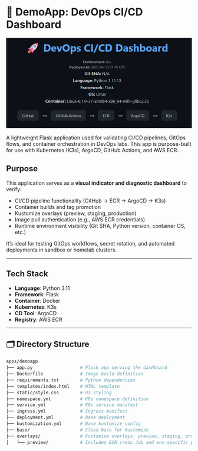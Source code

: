 # 🚀 DemoApp: DevOps CI/CD Dashboard


![alt text](image.png)


A lightweight Flask application used for validating CI/CD pipelines, GitOps flows, and container orchestration in DevOps labs. This app is purpose-built for use with Kubernetes (K3s), ArgoCD, GitHub Actions, and AWS ECR.

## Purpose

This application serves as a **visual indicator and diagnostic dashboard** to verify:

- CI/CD pipeline functionality (GitHub → ECR → ArgoCD → K3s)
- Container builds and tag promotion
- Kustomize overlays (preview, staging, production)
- Image pull authentication (e.g., AWS ECR credentials)
- Runtime environment visibility (Git SHA, Python version, container OS, etc.)

It’s ideal for testing GitOps workflows, secret rotation, and automated deployments in sandbox or homelab clusters.

---

## Tech Stack

- **Language**: Python 3.11
- **Framework**: Flask
- **Container**: Docker
- **Kubernetes**: K3s
- **CD Tool**: ArgoCD
- **Registry**: AWS ECR

---

## 🗂 Directory Structure

```bash
apps/demoapp
├── app.py                  # Flask app serving the dashboard
├── Dockerfile              # Image build definition
├── requirements.txt        # Python dependencies
├── templates/index.html    # HTML template
├── static/style.css        # UI styling
├── namespace.yml           # K8s namespace definition
├── service.yml             # K8s service manifest
├── ingress.yml             # Ingress manifest
├── deployment.yml          # Base deployment
├── kustomization.yml       # Base kustomize config
├── base/                   # Clean base for Kustomize
├── overlays/               # Kustomize overlays: preview, staging, production
│   └── preview/            # Includes ECR creds Job and env-specific patches
